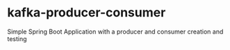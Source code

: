 # kafka-producer-consumer
Simple Spring Boot Application with a producer and consumer creation and testing
